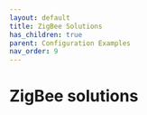 ```yaml
---
layout: default
title: ZigBee Solutions
has_children: true
parent: Configuration Examples
nav_order: 9
---
```


# ZigBee solutions